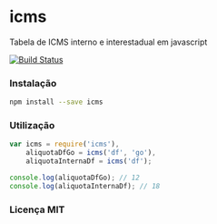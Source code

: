 # icms
Tabela de ICMS interno e interestadual em javascript

[![Build Status](https://drone.io/github.com/brasil-js/icms/status.png)](https://drone.io/github.com/brasil-js/icms/latest)

### Instalação

```bash
npm install --save icms
```

### Utilização

```javascript
var icms = require('icms'),
    aliquotaDfGo = icms('df', 'go'),
    aliquotaInternaDf = icms('df');

console.log(aliquotaDfGo); // 12
console.log(aliquotaInternaDf); // 18
```

### Licença MIT